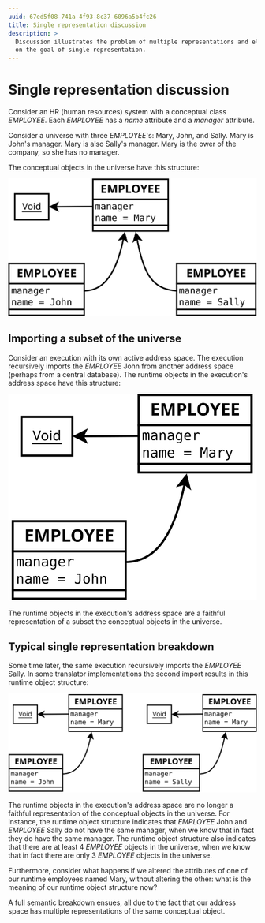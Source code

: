 ```yaml
---
uuid: 67ed5f08-741a-4f93-8c37-6096a5b4fc26
title: Single representation discussion
description: >
  Discussion illustrates the problem of multiple representations and elaborates
  on the goal of single representation.
---
```


# Single representation discussion

Consider an HR (human resources) system with a conceptual class *EMPLOYEE*.
Each *EMPLOYEE* has a *name* attribute and a *manager* attribute.

Consider a universe with three *EMPLOYEE*'s: Mary, John, and Sally. Mary is
John's manager. Mary is also Sally's manager. Mary is the ower of the company,
so she has no manager.

The conceptual objects in the universe have this structure:

![figure](6204abe8-7714-4bc2-b942-b09d2e2080f9.svg)

## Importing a subset of the universe

Consider an execution with its own active address space. The execution
recursively imports the *EMPLOYEE* John from another address space (perhaps
from a central database). The runtime objects in the execution's address space
have this structure:

![figure](74827304-3a32-4c6f-8af4-14d08c506e8e.svg)

The runtime objects in the execution's address space are a faithful
representation of a subset the conceptual objects in the universe.

## Typical single representation breakdown

Some time later, the same execution recursively imports the *EMPLOYEE* Sally.
In some translator implementations the second import results in this runtime
object structure:

![figure](15a49bf9-0bf2-4ec7-9f36-ca2fe21cbc82.svg)

The runtime objects in the execution's address space are no longer a faithful
representation of the conceptual objects in the universe. For instance, the
runtime object structure indicates that *EMPLOYEE* John and *EMPLOYEE* Sally do
not have the same manager, when we know that in fact they do have the same
manager. The runtime object structure also indicates that there are at least 4
*EMPLOYEE* objects in the universe, when we know that in fact there are only 3
*EMPLOYEE* objects in the universe.

Furthermore, consider what happens if we altered the attributes of one of our
runtime employees named Mary, without altering the other: what is the meaning
of our runtime object structure now?

A full semantic breakdown ensues, all due to the fact that our address space
has multiple representations of the same conceptual object.

